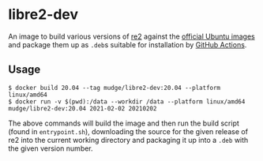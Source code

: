 # libre2-dev

An image to build various versions of [re2](https://github.com/google/re2)
against the [official Ubuntu images](https://hub.docker.com/_/ubuntu) and
package them up as `.deb`s suitable for installation by [GitHub
Actions](https://docs.github.com/en/actions).

## Usage

```
$ docker build 20.04 --tag mudge/libre2-dev:20.04 --platform linux/amd64
$ docker run -v $(pwd):/data --workdir /data --platform linux/amd64 mudge/libre2-dev:20.04 2021-02-02 20210202
```

The above commands will build the image and then run the build script (found in
`entrypoint.sh`), downloading the source for the given release of re2 into the
current working directory and packaging it up into a `.deb` with the given
version number.
